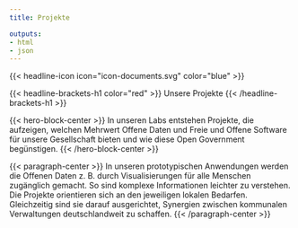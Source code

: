 ```yaml
---
title: Projekte

outputs:
- html
- json
---
```



{{< headline-icon icon="icon-documents.svg" color="blue" >}}

{{< headline-brackets-h1 color="red"  >}}
Unsere Projekte
{{< /headline-brackets-h1  >}}


{{< hero-block-center  >}}
In unseren Labs entstehen Projekte, die aufzeigen, welchen Mehrwert Offene Daten und Freie und Offene Software für unsere Gesellschaft bieten und wie diese Open Government begünstigen. 
{{< /hero-block-center  >}}


{{< paragraph-center  >}}
In unseren prototypischen Anwendungen werden die Offenen Daten z. B. durch Visualisierungen für alle Menschen zugänglich gemacht. So sind komplexe Informationen leichter zu verstehen. Die Projekte orientieren sich an den jeweiligen lokalen Bedarfen. Gleichzeitig sind sie darauf ausgerichtet, Synergien zwischen kommunalen Verwaltungen deutschlandweit zu schaffen.
{{< /paragraph-center  >}}
